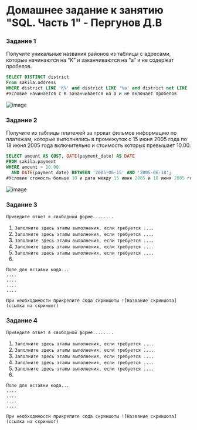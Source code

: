 # Домашнее задание к занятию "SQL. Часть 1" - Пергунов Д.В

### Задание 1
Получите уникальные названия районов из таблицы с адресами, которые начинаются на “K” и заканчиваются на “a” и не содержат пробелов.
```sql
SELECT DISTINCT district 
From sakila.address
WHERE district LIKE 'K%' and district LIKE '%a' and district not LIKE '% %';
#Условие начинается с К зачанчивается на а и не включает пробелов
```
![image](https://github.com/dimindrol/SQL.P1-pergunov/assets/103885836/d1f1d79e-8b2e-4595-837f-223b3a1111f6)


### Задание 2
Получите из таблицы платежей за прокат фильмов информацию по платежам, которые выполнялись в промежуток с 15 июня 2005 года по 18 июня 2005 года включительно и стоимость которых превышает 10.00.
```sql
SELECT amount AS COST, DATE(payment_date) AS DATE
FROM sakila.payment
WHERE amount > 10.00 
  AND DATE(payment_date) BETWEEN '2005-06-15' AND '2005-06-18';
#Условие стомость больше 10 и дата между 15 июня 2005 и 18 июня 2005 года включительно
```
![image](https://github.com/dimindrol/SQL.P1-pergunov/assets/103885836/0f221a5b-f760-4e5e-b2b1-0e8e814d4b2b)




### Задание 3

`Приведите ответ в свободной форме........`

1. `Заполните здесь этапы выполнения, если требуется ....`
2. `Заполните здесь этапы выполнения, если требуется ....`
3. `Заполните здесь этапы выполнения, если требуется ....`
4. `Заполните здесь этапы выполнения, если требуется ....`
5. `Заполните здесь этапы выполнения, если требуется ....`
6. 

```
Поле для вставки кода...
....
....
....
....
```

`При необходимости прикрепитe сюда скриншоты
![Название скриншота](ссылка на скриншот)`

### Задание 4

`Приведите ответ в свободной форме........`

1. `Заполните здесь этапы выполнения, если требуется ....`
2. `Заполните здесь этапы выполнения, если требуется ....`
3. `Заполните здесь этапы выполнения, если требуется ....`
4. `Заполните здесь этапы выполнения, если требуется ....`
5. `Заполните здесь этапы выполнения, если требуется ....`
6. 

```
Поле для вставки кода...
....
....
....
....
```

`При необходимости прикрепитe сюда скриншоты
![Название скриншота](ссылка на скриншот)`
